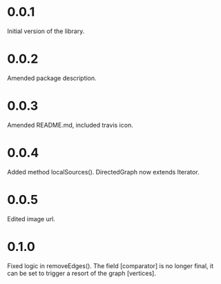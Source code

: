 # 0.0.1

Initial version of the library.

# 0.0.2

Amended package description.

# 0.0.3

Amended README.md, included travis icon.

# 0.0.4

Added method localSources().
DirectedGraph now extends Iterator.

# 0.0.5

Edited image url.

# 0.1.0

Fixed logic in removeEdges().
The field [comparator] is no longer final, it can
be set to trigger a resort of the graph [vertices].
